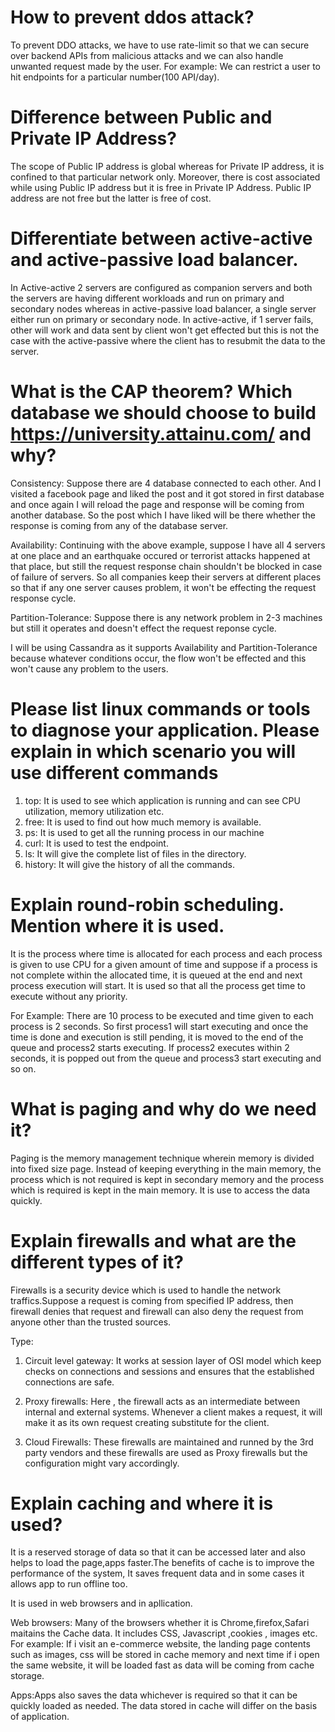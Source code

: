 # How to prevent ddos attack?

To prevent DDO attacks, we have to use rate-limit so that we can secure over backend APIs from malicious attacks and we can also handle unwanted request made by the user. For example: We can restrict a user to hit endpoints for a particular number(100 API/day). 

# Difference between Public and Private IP Address?

The scope of Public IP address is global whereas for Private IP address, it is confined to that particular network only. 
Moreover, there is cost associated while using Public IP address but it is free in Private IP Address. 
Public IP address are not free but the latter is free of cost.

# Differentiate between active-active and active-passive load balancer.
In Active-active 2 servers are configured as companion servers and both the servers are having different workloads and run on primary and secondary nodes whereas in active-passive load balancer, a single server either run on primary or secondary node. In active-active, if 1 server fails, other will work and data sent by client won't get effected but this is not the case with the active-passive where the client has to resubmit the data to the server.

# What is the CAP theorem? Which database we should choose to build https://university.attainu.com/ and why?

Consistency: Suppose there are 4 database connected to each other. And I visited a facebook page and liked the post and it got stored in first database and once again I will reload the page and response will be coming from another database. So the post which I have liked will be there whether the response is coming from any of the database server.

Availability: Continuing with the above example, suppose I have all 4 servers at one place and an earthquake occured or terrorist attacks happened at that place, but still the request response chain shouldn't be blocked in case of failure of servers. So all companies keep their servers at different places so that if any one server causes problem, it won't be effecting the request response cycle.

Partition-Tolerance: Suppose there is any network problem in 2-3 machines but still it operates and doesn't effect the request reponse cycle.

I will be using Cassandra as it supports Availability and Partition-Tolerance because whatever conditions occur, the flow won't be effected and this won't cause any problem to the users.

# Please list linux commands or tools to diagnose your application. Please explain in which scenario you will use different commands

1. top: It is used to see which application is running and can see CPU utilization, memory utilization etc.
2. free: It is used to find out how much memory is available.
3. ps: It is used to get all the running process in our machine
4. curl: It is used to test the endpoint.
5. ls: It will give the complete list of files in the directory.
6. history: It will give the history of all the commands.

# Explain round-robin scheduling. Mention where it is used.

It is the process where time is allocated for each process and each process is given to use CPU for a given amount of time and suppose if a process is not complete within the allocated time, it is queued at the end and next process execution will start.
It is used so that all the process get time to execute without any priority. 

For Example: There are 10 process to be executed and time given to each process is 2 seconds. So first process1 will start executing and once the time is done and execution is still pending, it is moved to the end of the queue and process2 starts executing. If process2 executes within 2 seconds, it is popped out from the queue and process3 start executing and so on.

# What is paging and why do we need it?

Paging is the memory management technique wherein memory is divided into fixed size page. Instead of keeping everything in the main memory, the process which is not required is kept in secondary memory and the process which is required is kept in the main memory. It is use to access the data quickly.

# Explain firewalls and what are the different types of it?

Firewalls is a security device which is used to handle the network traffics.Suppose a request is coming from specified IP address, then firewall denies that request and firewall can also deny the request from anyone other than the trusted sources.

Type:

1. Circuit level gateway: It works at session layer of OSI model which keep checks on connections and sessions and ensures that the established connections are safe.

2. Proxy firewalls: Here , the firewall acts as an intermediate between internal and external systems. Whenever a client makes a request, it will make it as its own request  creating substitute for the client.

3. Cloud Firewalls: These firewalls are maintained and runned by the 3rd party vendors and these firewalls are used as Proxy firewalls but the configuration might vary accordingly.


# Explain caching and where it is used?

It is a reserved storage of data so that it can be accessed later and also helps to load the page,apps faster.The benefits of cache is to improve the performance of the system, It saves frequent data and in some cases it allows app to run offline too.

It is used in web browsers and in apllication.

Web browsers: Many of the browsers whether it is Chrome,firefox,Safari maitains the Cache data. It includes CSS, Javascript ,cookies , images etc. For example: If i visit an e-commerce website, the landing page contents such as images, css will be stored in cache memory and next time if i open the same website, it will be loaded fast as data will be coming from cache storage.

Apps:Apps also saves the data whichever is required so that it can be quickly loaded as needed. The data stored in cache will differ on the basis of application.




